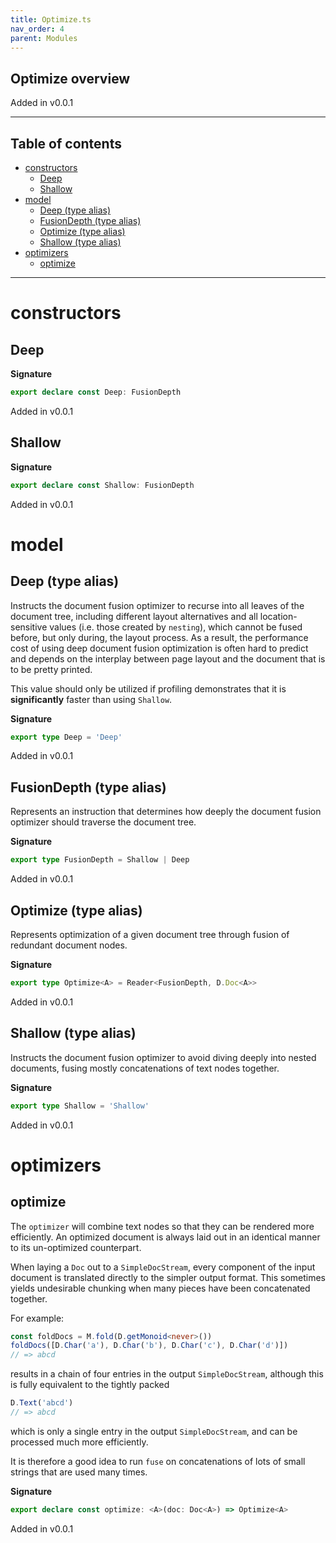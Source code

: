 ```yaml
---
title: Optimize.ts
nav_order: 4
parent: Modules
---
```


## Optimize overview

Added in v0.0.1

---

<h2 class="text-delta">Table of contents</h2>

- [constructors](#constructors)
  - [Deep](#deep)
  - [Shallow](#shallow)
- [model](#model)
  - [Deep (type alias)](#deep-type-alias)
  - [FusionDepth (type alias)](#fusiondepth-type-alias)
  - [Optimize (type alias)](#optimize-type-alias)
  - [Shallow (type alias)](#shallow-type-alias)
- [optimizers](#optimizers)
  - [optimize](#optimize)

---

# constructors

## Deep

**Signature**

```ts
export declare const Deep: FusionDepth
```

Added in v0.0.1

## Shallow

**Signature**

```ts
export declare const Shallow: FusionDepth
```

Added in v0.0.1

# model

## Deep (type alias)

Instructs the document fusion optimizer to recurse into all leaves of the document
tree, including different layout alternatives and all location-sensitive values
(i.e. those created by `nesting`), which cannot be fused before, but only during,
the layout process. As a result, the performance cost of using deep document fusion
optimization is often hard to predict and depends on the interplay between page
layout and the document that is to be pretty printed.

This value should only be utilized if profiling demonstrates that it is
**significantly** faster than using `Shallow`.

**Signature**

```ts
export type Deep = 'Deep'
```

Added in v0.0.1

## FusionDepth (type alias)

Represents an instruction that determines how deeply the document fusion optimizer
should traverse the document tree.

**Signature**

```ts
export type FusionDepth = Shallow | Deep
```

Added in v0.0.1

## Optimize (type alias)

Represents optimization of a given document tree through fusion of redundant
document nodes.

**Signature**

```ts
export type Optimize<A> = Reader<FusionDepth, D.Doc<A>>
```

Added in v0.0.1

## Shallow (type alias)

Instructs the document fusion optimizer to avoid diving deeply into nested
documents, fusing mostly concatenations of text nodes together.

**Signature**

```ts
export type Shallow = 'Shallow'
```

Added in v0.0.1

# optimizers

## optimize

The `optimizer` will combine text nodes so that they can be rendered more
efficiently. An optimized document is always laid out in an identical manner to its
un-optimized counterpart.

When laying a `Doc` out to a `SimpleDocStream`, every component of the input
document is translated directly to the simpler output format. This sometimes
yields undesirable chunking when many pieces have been concatenated together.

For example:

```ts
const foldDocs = M.fold(D.getMonoid<never>())
foldDocs([D.Char('a'), D.Char('b'), D.Char('c'), D.Char('d')])
// => abcd
```

results in a chain of four entries in the output `SimpleDocStream`, although
this is fully equivalent to the tightly packed

```typescript
D.Text('abcd')
// => abcd
```

which is only a single entry in the output `SimpleDocStream`, and can be processed
much more efficiently.

It is therefore a good idea to run `fuse` on concatenations of lots of small
strings that are used many times.

**Signature**

```ts
export declare const optimize: <A>(doc: Doc<A>) => Optimize<A>
```

Added in v0.0.1
